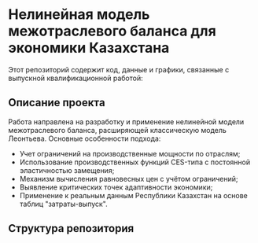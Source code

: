 # Нелинейная модель межотраслевого баланса для экономики Казахстана

Этот репозиторий содержит код, данные и графики, связанные с выпускной квалификационной работой:

## Описание проекта

Работа направлена на разработку и применение нелинейной модели межотраслевого баланса, расширяющей классическую модель Леонтьева. Основные особенности подхода:

- Учет ограничений на производственные мощности по отраслям;
- Использование производственных функций CES-типа с постоянной эластичностью замещения;
- Механизм вычисления равновесных цен с учётом ограничений;
- Выявление критических точек адаптивности экономики;
- Применение к реальным данным Республики Казахстан на основе таблиц "затраты-выпуск".

## Структура репозитория

